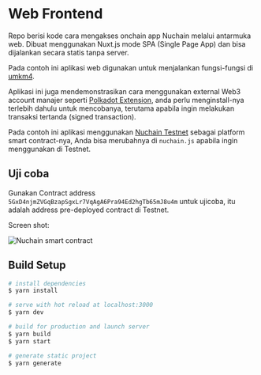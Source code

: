 # Web Frontend

Repo berisi kode cara mengakses onchain app Nuchain melalui antarmuka web. Dibuat menggunakan Nuxt.js mode SPA (Single Page App) dan bisa dijalankan secara statis tanpa server.

Pada contoh ini aplikasi web digunakan untuk menjalankan fungsi-fungsi di [umkm4](../../umkm4).

Aplikasi ini juga mendemonstrasikan cara menggunakan external Web3 account manajer seperti [Polkadot Extension](https://polkadot.js.org/extension/), anda perlu menginstall-nya terlebih dahulu untuk mencobanya, terutama apabila ingin melakukan transaksi tertanda (signed transaction).

Pada contoh ini aplikasi menggunakan [Nuchain Testnet](https://dashboard.nuchain.network/?rpc=wss%3A%2F%2Ftestnet.nuchain.riset.tech) sebagai platform smart contract-nya, Anda bisa merubahnya di `nuchain.js` apabila ingin menggunakan di Testnet.

## Uji coba

Gunakan Contract address `5GxD4njmZVGqBzapSgxLr7VqAgA6Pra94Ed2hgTb65mJ8u4m` untuk ujicoba, itu adalah address pre-deployed contract di Testnet.

Screen shot:

![Nuchain smart contract](https://i.imgur.com/bj4UQWz.png)


## Build Setup

```bash
# install dependencies
$ yarn install

# serve with hot reload at localhost:3000
$ yarn dev

# build for production and launch server
$ yarn build
$ yarn start

# generate static project
$ yarn generate
```

